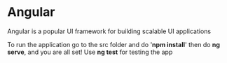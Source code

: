 # Angular 
Angular is a popular UI framework for building scalable UI applications

To run the application go to the src folder and do '**npm install**' then do **ng serve**, and you are all set!
Use **ng test** for testing the app
